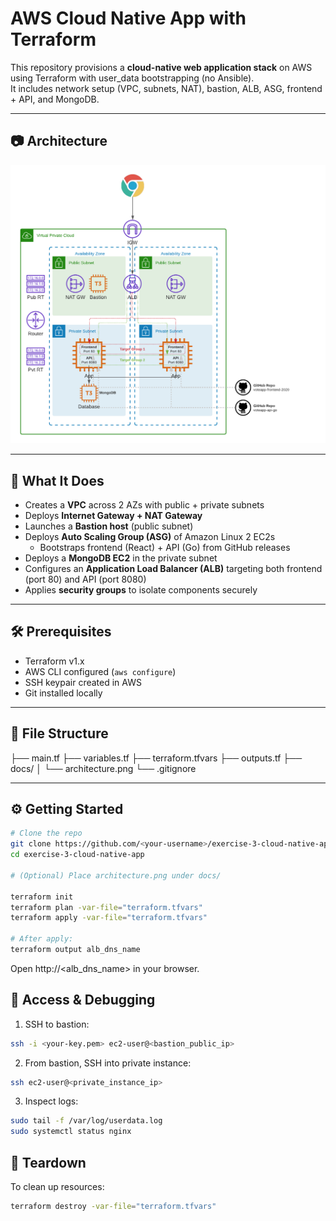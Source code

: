 # AWS Cloud Native App with Terraform

This repository provisions a **cloud-native web application stack** on AWS using Terraform with user_data bootstrapping (no Ansible).  
It includes network setup (VPC, subnets, NAT), bastion, ALB, ASG, frontend + API, and MongoDB.

---

## 📷 Architecture

![Architecture Diagram](https://github.com/TheoMcCoy/aws-cloud-native-app/blob/main/docs/AWS-VPC-FullApp-TargetGrps.png)

---

## 🚀 What It Does

- Creates a **VPC** across 2 AZs with public + private subnets  
- Deploys **Internet Gateway + NAT Gateway**  
- Launches a **Bastion host** (public subnet)  
- Deploys **Auto Scaling Group (ASG)** of Amazon Linux 2 EC2s  
  - Bootstraps frontend (React) + API (Go) from GitHub releases  
- Deploys a **MongoDB EC2** in the private subnet  
- Configures an **Application Load Balancer (ALB)** targeting both frontend (port 80) and API (port 8080)  
- Applies **security groups** to isolate components securely

---

## 🛠 Prerequisites

- Terraform v1.x  
- AWS CLI configured (`aws configure`)  
- SSH keypair created in AWS  
- Git installed locally

---

## 📂 File Structure
├── main.tf
├── variables.tf
├── terraform.tfvars
├── outputs.tf
├── docs/
│ └── architecture.png
└── .gitignore

---

## ⚙️ Getting Started

```bash
# Clone the repo
git clone https://github.com/<your-username>/exercise-3-cloud-native-app.git
cd exercise-3-cloud-native-app

# (Optional) Place architecture.png under docs/

terraform init
terraform plan -var-file="terraform.tfvars"
terraform apply -var-file="terraform.tfvars"

# After apply:
terraform output alb_dns_name
```
Open http://<alb_dns_name> in your browser.

## 🔐 Access & Debugging

1. SSH to bastion:
```bash
ssh -i <your-key.pem> ec2-user@<bastion_public_ip>
```

2. From bastion, SSH into private instance:
```bash
ssh ec2-user@<private_instance_ip>
```

3. Inspect logs:
```bash
sudo tail -f /var/log/userdata.log
sudo systemctl status nginx
```
## 🧹 Teardown

To clean up resources:
```bash
terraform destroy -var-file="terraform.tfvars"
```


